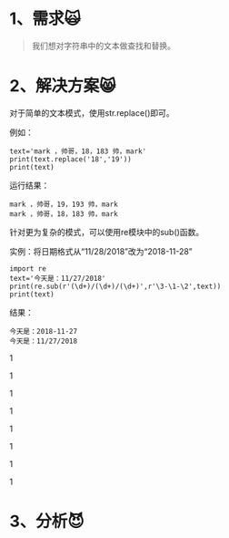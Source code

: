 # 1、需求🙀

> 我们想对字符串中的文本做查找和替换。

# 2、解决方案😸

对于简单的文本模式，使用str.replace\(\)即可。

例如：

```
text='mark ，帅哥，18，183 帅，mark'
print(text.replace('18','19'))
print(text)
```

运行结果：

```
mark ，帅哥，19，193 帅，mark
mark ，帅哥，18，183 帅，mark
```

针对更为复杂的模式，可以使用re模块中的sub\(\)函数。

实例：将日期格式从“11/28/2018”改为“2018-11-28”

```
import re
text='今天是：11/27/2018'
print(re.sub(r'(\d+)/(\d+)/(\d+)',r'\3-\1-\2',text))
print(text)

```

结果：

```
今天是：2018-11-27
今天是：11/27/2018
```

1

1

1

1

1

1

1

1

# 3、分析😈



